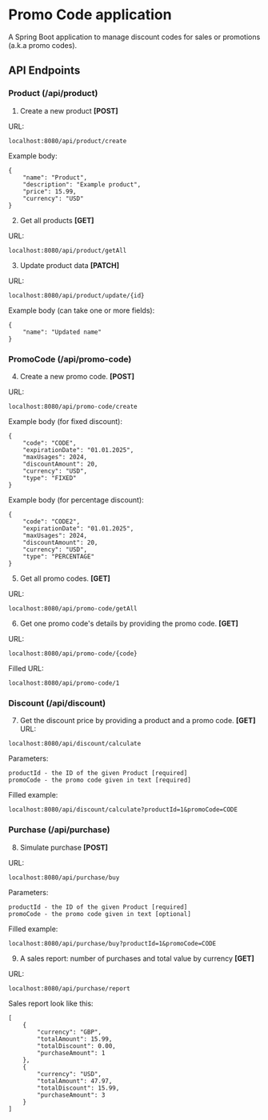 # Promo Code application 
A Spring Boot application to manage discount codes for sales or promotions (a.k.a promo codes).

## API Endpoints
### Product (/api/product)
1. Create a new product **[POST]**

URL:
```
localhost:8080/api/product/create
```
Example body:
```
{
    "name": "Product",
    "description": "Example product",
    "price": 15.99,
    "currency": "USD"
}
```
2. Get all products **[GET]**

URL:
```
localhost:8080/api/product/getAll
```
3. Update product data **[PATCH]**

URL:
```
localhost:8080/api/product/update/{id}
```
Example body (can take one or more fields):
```
{
    "name": "Updated name"
}
```
### PromoCode (/api/promo-code)
4. Create a new promo code. **[POST]**

URL:
```
localhost:8080/api/promo-code/create
```
Example body (for fixed discount):
```
{
    "code": "CODE",
    "expirationDate": "01.01.2025",
    "maxUsages": 2024,
    "discountAmount": 20,
    "currency": "USD",
    "type": "FIXED"
}
```
Example body (for percentage discount):
```
{
    "code": "CODE2",
    "expirationDate": "01.01.2025",
    "maxUsages": 2024,
    "discountAmount": 20,
    "currency": "USD",
    "type": "PERCENTAGE"
}
```
5. Get all promo codes. **[GET]**

URL:
```
localhost:8080/api/promo-code/getAll
```
6. Get one promo code's details by providing the promo code. **[GET]**

URL:
```
localhost:8080/api/promo-code/{code}
```
Filled URL:
```
localhost:8080/api/promo-code/1
```

### Discount (/api/discount)
7. Get the discount price by providing a product and a promo code. **[GET]**
URL:
```
localhost:8080/api/discount/calculate
```
Parameters:
```
productId - the ID of the given Product [required]
promoCode - the promo code given in text [required]
```
Filled example:
```
localhost:8080/api/discount/calculate?productId=1&promoCode=CODE
```

### Purchase (/api/purchase)
8. Simulate purchase **[POST]**

URL:
```
localhost:8080/api/purchase/buy
```
Parameters:
```
productId - the ID of the given Product [required]
promoCode - the promo code given in text [optional]
```
Filled example:
```
localhost:8080/api/purchase/buy?productId=1&promoCode=CODE
```
9. A sales report: number of purchases and total value by currency **[GET]**

URL:
```
localhost:8080/api/purchase/report
```

Sales report look like this:
```
[
    {
        "currency": "GBP",
        "totalAmount": 15.99,
        "totalDiscount": 0.00,
        "purchaseAmount": 1
    },
    {
        "currency": "USD",
        "totalAmount": 47.97,
        "totalDiscount": 15.99,
        "purchaseAmount": 3
    }
]
```
